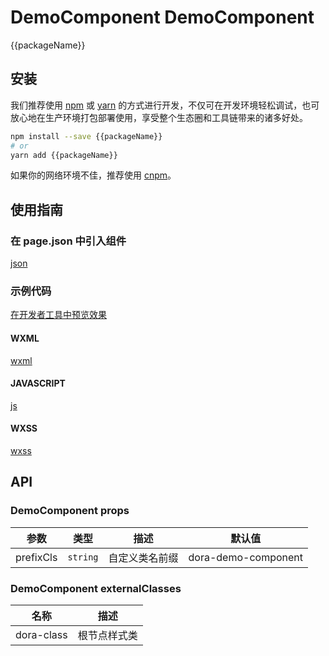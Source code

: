 # DemoComponent DemoComponent

{{packageName}}

## 安装

我们推荐使用 [npm](https://www.npmjs.com) 或 [yarn](https://yarnpkg.com) 的方式进行开发，不仅可在开发环境轻松调试，也可放心地在生产环境打包部署使用，享受整个生态圈和工具链带来的诸多好处。

```bash
npm install --save {{packageName}}
# or
yarn add {{packageName}}
```

如果你的网络环境不佳，推荐使用 [cnpm](https://cnpmjs.org)。

## 使用指南

### 在 page.json 中引入组件

[json](./proscenium/pages/index/index.json ':include :type=code')

### 示例代码

[在开发者工具中预览效果](https://developers.weixin.qq.com/s/DoraemonUI)

<!-- tabs:start -->

#### **WXML**

[wxml](./proscenium/pages/index/index.wxml ':include :type=code')

#### **JAVASCRIPT**

[js](./proscenium/pages/index/index.js ':include :type=code')

#### **WXSS**

[wxss](./proscenium/pages/index/index.wxss ':include :type=code')

<!-- tabs:end -->

## API

### DemoComponent props

| 参数 | 类型 | 描述 | 默认值 |
| --- | --- | --- | --- |
| prefixCls | `string` | 自定义类名前缀 | dora-demo-component |

### DemoComponent externalClasses

| 名称 | 描述 |
| --- | --- |
| dora-class | 根节点样式类 |
